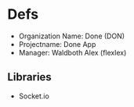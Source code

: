 Defs
===
- Organization Name: Done (DON)
- Projectname: Done App
- Manager: Waldboth Alex (flexlex)


Libraries
---
- Socket.io